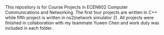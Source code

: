 This repository is for Course Projects in ECEN602 Computer Communications and Networking. The first four projects are written in C++ while fifth project is written in ns2(network simulator 2). All projects were finished in collaboration with my teammate Yuwen Chen and work duty was included in each folder. 
